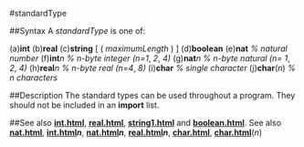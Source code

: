 
#standardType

##Syntax
A _standardType_ is one of:

(a)**int**
(b)**real**
(c)**string** [ ( _maximumLength_ ) ]
(d)**boolean**
(e)**nat**  _% natural number_
(f)**int**_n_  _% n-byte integer (n=1_, _2_, _4)_
(g)**nat**_n_  _% n-byte natural (n= 1_, _2_, _4)_
(h)**real**_n_ _% n-byte real (n=4_, _8)_
(i)**char**  _% single character_
(j)**char**(_n_) _% n characters_




##Description
The standard types can be used throughout a program. They should not be included in an **import** list.



##See also
**[int.html](int)**, **[real.html](real)**, **[string1.html](string)** and **[boolean.html](boolean)**. See also **[nat.html](nat)**, **[int.html](int)_n_**, **[nat.html](nat)_n_**, **[real.html](real)_n_**, **[char.html](char)**, **[char.html](char)**(_n_)


